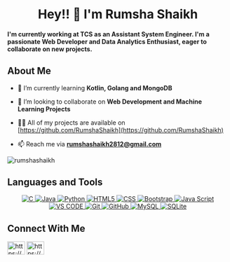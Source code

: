 <h1 align="center">Hey!! 👋 I'm Rumsha Shaikh</h1>
<h4 align="left">I'm currently working at TCS as an Assistant System Engineer. I'm a passionate Web Developer and Data Analytics Enthusiast, eager to collaborate on new projects.</h4>

<h2 align="left">About Me</h2>
<p>
<!-- - 🔭 I’m currently working on **ghfvgh** -->

- 🌱 I’m currently learning **Kotlin, Golang and MongoDB**

- 👯 I’m looking to collaborate on **Web Development and Machine Learning Projects**

- 👨‍💻 All of my projects are available on [https://github.com/RumshaShaikh](https://github.com/RumshaShaikh)

- 📫 Reach me via **rumshashaikh2812@gmail.com**

<!-- - 📄 Know about my experiences [Rumsha_Resume](Rumsha_Resume) -->
</p>

<!-- <p align="left"><a href="https://muzaffar-khan.github.io/Portfolio/" target="blank"><img src="https://img.shields.io/badge/Rumsha%20Shaikh-Portfolio-green" alt="rumshashaikh"/></a> &nbsp; &nbsp; &nbsp; -->
<!--
<a href="https://github.com/RumshaShaikh" target="blank"><img src="https://img.shields.io/badge/Rumsha%20Shaikh-Github-green" alt="rumshashaikh" /> </a></p>

<p align="left"> 
  <a href="https://github.com/RumshaShaikh?tab=repositories&sort=stargazers#gh-light-mode-only">
    <img alt="total stars" title="Total stars on GitHub" src="https://custom-icon-badges.demolab.com/github/stars/RumshaShaikh?color=3ea97d&style=for-the-badge&labelColor=40b682&logo=star#gh-light-mode-only"/></a>
  
  <a href="https://github.com/RumshaShaikh?tab=repositories&sort=stargazers#gh-dark-mode-only">
    <img alt="total stars" title="Total stars on GitHub" src="https://custom-icon-badges.demolab.com/github/stars/RumshaShaikh?color=c691e9&style=for-the-badge&labelColor=655489&logo=star#gh-dark-mode-only"/></a>
  
  <a href="https://github.com/RumshaShaikh?tab=followers#gh-light-mode-only">
    <img alt="followers" title="Follow me on Github" src="https://custom-icon-badges.demolab.com/github/followers/RumshaShaikh?color=2c4954&labelColor=2c3e50&style=for-the-badge&logo=person-add&label=Follow&logoColor=white#gh-light-mode-only"/></a>
    
  <a href="https://github.com/RumshaShaikh?tab=followers#gh-dark-mode-only">
    <img alt="followers" title="Follow me on Github" src="https://custom-icon-badges.demolab.com/github/followers/RumshaShaikh?color=f9e692&labelColor=f9e692&style=for-the-badge&logo=person-add&label=Follow&logoColor=white#gh-dark-mode-only"/></a>
</p>
-->
<p align="left"></p>
<p align="left"> <img src="https://komarev.com/ghpvc/?username=rumshashaikh&label=Profile%20views&color=0e75b6&style=flat" alt="rumshashaikh" /> </p>

<!--
<h2 align="left">Github Profile Stats</h2>

<p align="center"><a href="https://github.com/RumshaShaikh" target="_blank"><img align="center" src="https://github-readme-streak-stats.vercel.app/api/?user=rumshashaikh&show_icons=true&theme=synthwave&locale=en" alt="rumshashaikh" /></a></p>
<p align="center"><a href="https://github.com/RumshaShaikh" target="_blank"><img align="center" src="https://github-readme-stats.vercel.app/api?username=rumshashaikh&show_icons=true&theme=synthwave&locale=en" alt="rumshashaikh" /></a></p>
<p align="center"><a href="https://github.com/RumshaShaikh" target="_blank"><img align="center" src="https://github-readme-stats.vercel.app/api/top-langs?username=rumshashaikh&show_icons=true&theme=synthwave&locale=en&layout=compact" alt="rumshashaikh" /></a></p>

<p align="center"> <a href="https://github.com/ryo-ma/github-profile-trophy"><img src="https://github-profile-trophy.vercel.app/?username=rumshashaikh&show_icons=true&theme=dracula&locale=en" alt="rumshashaikh" /></a></p>

<p><a href="https://github.com/simplysabir#gh-dark-mode-only" target="_blank"><img align="center" src="https://github-readme-streak-stats-seven-chi.vercel.app?user=simplysabir&theme=nightowl#gh-dark-mode-only" alt="refresh page if you're not seeing this." /></a>
<a href="https://github.com/simplysabir#gh-light-mode-only" target="_blank"><img align="center" src="https://github-readme-streak-stats-seven-chi.vercel.app?user=simplysabir&theme=synthwave" alt="refresh page if you're not seeing this." /></a></p>

<p><a href="https://github.com/simplysabir#gh-dark-mode-only" target="_blank"><img align="center" src="https://github-readme-activity-graph.vercel.app/graph?username=simplysabir&theme=nightowl#gh-dark-mode-only" alt="refresh page if you're not seeing this." /></a>
<a href="https://github.com/simplysabir#gh-light-mode-only" target="_blank"><img align="center" src="https://github-readme-activity-graph.vercel.app/graph?username=simplysabir&theme=vue#gh-light-mode-only" alt="refresh page if you're not seeing this." /></a></p>
<br/>

---

<br />
<h2>Latest Drop</h2> 
<br />
<p><a href="https://github.com/simplysabir/smolcase#gh-dark-mode-only" target="_blank"><img align="center" src="https://github-readme-stats-git-master-simplysabir.vercel.app/api/pin/?username=simplysabir&repo=smolcase&theme=nightowl&show_owner=true#gh-dark-mode-only"/></a></p>
<p><a href="https://github.com/simplysabir/smolcase#gh-light-mode-only" target="_blank"><img align="center" src="https://github-readme-stats-git-master-simplysabir.vercel.app/api/pin/?username=simplysabir&repo=smolcase&theme=vue&show_owner=true#gh-light-mode-only"/></a></p>
<br />
-->

<h2 align="left">Languages and Tools</h2>
<p align="center">
  <a href="javascript:;">
    <img alt="C" src="https://img.shields.io/badge/c-%2300599C.svg?style=for-the-badge&logo=c&logoColor=white"/>
    <img alt="Java" src="https://img.shields.io/badge/java-%23ED8B00.svg?style=for-the-badge&logo=java&logoColor=white"/>
    <img alt="Python" src="https://img.shields.io/badge/-Python-2e3440?logoColor=white&logo=Python&style=for-the-badge&color=red" />
    <img alt="HTML5" src="https://img.shields.io/badge/-HTML5-2e3440?logoColor=white&logo=html5&style=for-the-badge&color=green" />
    <img alt="CSS" src="https://img.shields.io/badge/-CSS3-2e3440?logoColor=white&logo=CSS3&style=for-the-badge&color=blue" />
    <img alt="Bootstrap" src="https://img.shields.io/badge/bootstrap-%23563D7C.svg?style=for-the-badge&logo=bootstrap&logoColor=white"/>
    <img alt="Java Script" src="https://img.shields.io/badge/-JavaScript-2e3440?logoColor=white&logo=JavaScript&style=for-the-badge&color=yellow" />
    <img alt="VS CODE" src="https://img.shields.io/badge/Visual_Studio_Code-0078D4?style=for-the-badge&logo=visual%20studio%20code&logoColor=white">
<!--     <img alt="UBUNTU" src="https://img.shields.io/badge/Ubuntu-E95420?style=for-the-badge&logo=ubuntu&logoColor=white"> -->
    <img alt="Git" src="https://img.shields.io/badge/git-%23F05033.svg?style=for-the-badge&logo=git&logoColor=white"/>
    <img alt="GitHub" src="https://img.shields.io/badge/github-%23121011.svg?style=for-the-badge&logo=github&logoColor=white"/>
    <img alt="MySQL" src="https://img.shields.io/badge/mysql-%2300f.svg?style=for-the-badge&logo=mysql&logoColor=white"/>
    <img alt="SQLite" src ="https://img.shields.io/badge/sqlite-%2307405e.svg?style=for-the-badge&logo=sqlite&logoColor=white"/>
<!--     <img alt="Android Studio" src =""/> -->
  </a>
</p>

<h2 align="left">Connect With Me</h2>
<p align="left">
<a href="https://linkedin.com/in/rumshashaikh12/" target="blank"><img align="center" src="https://raw.githubusercontent.com/rahuldkjain/github-profile-readme-generator/master/src/images/icons/Social/linked-in-alt.svg" alt="https://www.linkedin.com/in/rumshashaikh12/" height="30" width="40" /></a>
<a href="https://www.hackerrank.com/profile/rumshashaikh2812" target="blank"><img align="center" src="https://raw.githubusercontent.com/rahuldkjain/github-profile-readme-generator/master/src/images/icons/Social/hackerrank.svg" alt="https://www.hackerrank.com/profile/rumshashaikh2812" height="30" width="40" /></a>
</p>
